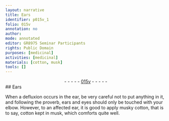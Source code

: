 ```yaml
---
layout: narrative
title: Ears
identifier: p015v_1
folio: 015v
annotation: no
author:
mode: annotated
editor: GR8975 Seminar Participants
rights: Public Domain
purposes: [medicinal]
activities: [medicinal]
materials: [cotton, musk]
tools: []
---
```


 <div class="folio" align="center">- - - - - <a href="http://gallica.bnf.fr/ark:/12148/btv1b10500001g/f36.item" target="_blank">015v</a> - - - - - </div>   <span class="activity"></span> 
## Ears

 
When a defluxion occurs in the ear, be very careful not to put anything in it, and following the proverb, ears and eyes should only be touched with your elbow. However, to an affected ear, it is good to apply <span class="material_format">musky <span class="material">cotton</span></span>, that is to say, <span class="material">cotton</span> kept in <span class="material">musk</span>, which comforts quite well.
 